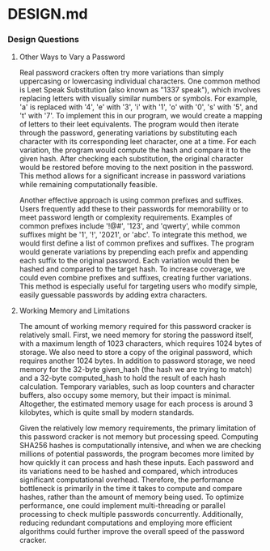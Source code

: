# DESIGN.md

### Design Questions

1. Other Ways to Vary a Password

   Real password crackers often try more variations than simply uppercasing or lowercasing individual characters. One common method is Leet Speak Substitution (also known as "1337 speak"), which involves replacing letters with visually similar numbers or symbols. For example, 'a' is replaced with '4', 'e' with '3', 'i' with '1', 'o' with '0', 's' with '5', and 't' with '7'. To implement this in our program, we would create a mapping of letters to their leet equivalents. The program would then iterate through the password, generating variations by substituting each character with its corresponding leet character, one at a time. For each variation, the program would compute the hash and compare it to the given hash. After checking each substitution, the original character would be restored before moving to the next position in the password. This method allows for a significant increase in password variations while remaining computationally feasible.

   Another effective approach is using common prefixes and suffixes. Users frequently add these to their passwords for memorability or to meet password length or complexity requirements. Examples of common prefixes include '!@#', '123', and 'qwerty', while common suffixes might be '1', '!', '2021', or 'abc'. To integrate this method, we would first define a list of common prefixes and suffixes. The program would generate variations by prepending each prefix and appending each suffix to the original password. Each variation would then be hashed and compared to the target hash. To increase coverage, we could even combine prefixes and suffixes, creating further variations. This method is especially useful for targeting users who modify simple, easily guessable passwords by adding extra characters.

2. Working Memory and Limitations

   The amount of working memory required for this password cracker is relatively small. First, we need memory for storing the password itself, with a maximum length of 1023 characters, which requires 1024 bytes of storage. We also need to store a copy of the original password, which requires another 1024 bytes. In addition to password storage, we need memory for the 32-byte given_hash (the hash we are trying to match) and a 32-byte computed_hash to hold the result of each hash calculation. Temporary variables, such as loop counters and character buffers, also occupy some memory, but their impact is minimal. Altogether, the estimated memory usage for each process is around 3 kilobytes, which is quite small by modern standards.

   Given the relatively low memory requirements, the primary limitation of this password cracker is not memory but processing speed. Computing SHA256 hashes is computationally intensive, and when we are checking millions of potential passwords, the program becomes more limited by how quickly it can process and hash these inputs. Each password and its variations need to be hashed and compared, which introduces significant computational overhead. Therefore, the performance bottleneck is primarily in the time it takes to compute and compare hashes, rather than the amount of memory being used. To optimize performance, one could implement multi-threading or parallel processing to check multiple passwords concurrently. Additionally, reducing redundant computations and employing more efficient algorithms could further improve the overall speed of the password cracker.